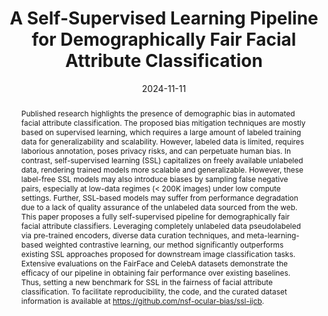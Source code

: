 ---
title: "A Self-Supervised Learning Pipeline for Demographically Fair Facial Attribute Classification"
date: 2024-11-11
publication_types: ["1"]
authors: []
publication: "IEEE"
url_pdf: "https://ieeexplore.ieee.org/abstract/document/10744477"
abstract: "Published research highlights the presence of demographic bias in automated facial attribute classification. The proposed bias mitigation techniques are mostly based on supervised learning, which requires a large amount of labeled training data for generalizability and scalability. However, labeled data is limited, requires laborious annotation, poses privacy risks, and can perpetuate human bias. In contrast, self-supervised learning (SSL) capitalizes on freely available unlabeled data, rendering trained models more scalable and generalizable. However, these label-free SSL models may also introduce biases by sampling false negative pairs, especially at low-data regimes (< 200K images) under low compute settings. Further, SSL-based models may suffer from performance degradation due to a lack of quality assurance of the unlabeled data sourced from the web. This paper proposes a fully self-supervised pipeline for demographically fair facial attribute classifiers. Leveraging completely unlabeled data pseudolabeled via pre-trained encoders, diverse data curation techniques, and meta-learning-based weighted contrastive learning, our method significantly outperforms existing SSL approaches proposed for downstream image classification tasks. Extensive evaluations on the FairFace and CelebA datasets demonstrate the efficacy of our pipeline in obtaining fair performance over existing baselines. Thus, setting a new benchmark for SSL in the fairness of facial attribute classification. To facilitate reproducibility, the code, and the curated dataset information is available at https://github.com/nsf-ocular-bias/ssl-ijcb."
---